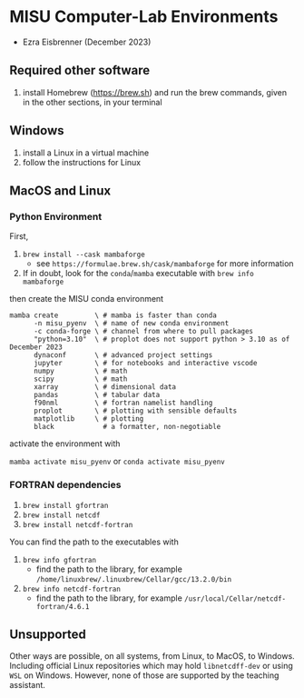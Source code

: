 # MISU Computer-Lab Environments

+ Ezra Eisbrenner (December 2023)

## Required other software

1. install Homebrew (https://brew.sh) and run the brew commands, given in the other sections, in your terminal

## Windows

1. install a Linux in a virtual machine
2. follow the instructions for Linux

## MacOS and Linux

### Python Environment

First,

1. `brew install --cask mambaforge`
   * see `https://formulae.brew.sh/cask/mambaforge` for more information
2. If in doubt, look for the `conda`/`mamba` executable with `brew info mambaforge`

then create the MISU conda environment

```
mamba create         \ # mamba is faster than conda
      -n misu_pyenv  \ # name of new conda environment
      -c conda-forge \ # channel from where to pull packages
      "python=3.10"  \ # proplot does not support python > 3.10 as of December 2023
      dynaconf       \ # advanced project settings
      jupyter        \ # for notebooks and interactive vscode
      numpy          \ # math
      scipy          \ # math
      xarray         \ # dimensional data
      pandas         \ # tabular data
      f90nml         \ # fortran namelist handling
      proplot        \ # plotting with sensible defaults
      matplotlib     \ # plotting
      black            # a formatter, non-negotiable
```

activate the environment with

`mamba activate misu_pyenv` or `conda activate misu_pyenv`

### FORTRAN dependencies

1. `brew install gfortran`
2. `brew install netcdf`
3. `brew install netcdf-fortran`

You can find the path to the executables with

1. `brew info gfortran`
   + find the path to the library, for example `/home/linuxbrew/.linuxbrew/Cellar/gcc/13.2.0/bin`
1. `brew info netcdf-fortran`
   + find the path to the library, for example `/usr/local/Cellar/netcdf-fortran/4.6.1`

## Unsupported

Other ways are possible, on all systems, from Linux, to MacOS, to Windows. Including official Linux repositories which may hold `libnetcdff-dev` or using `WSL` on Windows. However, none of those are supported by the teaching assistant.
